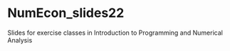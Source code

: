 # NumEcon_slides22
Slides for exercise classes in Introduction to Programming and Numerical Analysis
